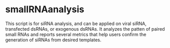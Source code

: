 # smallRNAanalysis
This script is for siRNA analysis, and can be applied on viral siRNA, transfected dsRNAs, or exogenous dsRNAs. It analyzes the patten of paired small RNAs and reports several metrics that help users confirm the generation of siRNAs from desired templates.
